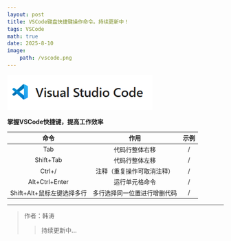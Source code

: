 ```yaml
---
layout: post
title: VSCode键盘快捷键操作命令。持续更新中！
tags: VSCode
math: true
date: 2025-8-10
image:
    path: /vscode.png
---
```

![1754979683608](image/2025-8-10-VSCode/1754979683608.png)

**掌握VSCode快捷键，提高工作效率**

|            命令            |             作用             | 示例 |
| :------------------------: | :--------------------------: | :--: |
|            Tab            |        代码行整体右移        |  /  |
|         Shift+Tab         |        代码行整体左移        |  /  |
|           Ctrl+/           |  注释（重复操作可取消注释）  |  /  |
|       Alt+Ctrl+Enter       |        运行单元格命令        |  /  |
| Shift+Alt+鼠标左键选择多行 | 多行选择同一位置进行增删代码 |  /  |

---

> 作者：韩涛
>
>> 持续更新中...
>>
